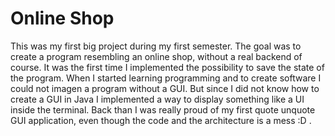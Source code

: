 # Online Shop
This was my first big project during my first semester. The goal was to create a program resembling an online shop, without a real backend of course. It was the first time I implemented the possibility to save the state of the program. When I started learning programming and to create software I could not imagen a program without a GUI.
But since I did not know how to create a GUI in Java I implemented a way to display something like a UI inside the terminal. Back than I was really proud of my first quote unquote GUI application, even though the code and the architecture is a mess :D .

